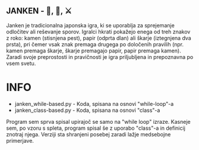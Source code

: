 ## JANKEN - 🗿, 🧻, ⚔️

Janken je tradicionalna japonska igra, ki se uporablja za sprejemanje odločitev ali reševanje sporov. Igralci hkrati pokažejo enega od treh znakov z roko: kamen (stisnjena pest), papir (odprta dlan) ali škarje (iztegnjena dva prsta), pri čemer vsak znak premaga drugega po določenih pravilih (npr. kamen premaga škarje, škarje premagajo papir, papir premaga kamen). Zaradi svoje preprostosti in pravičnosti je igra priljubljena in prepoznavna po vsem svetu.

# INFO

+ janken_while-based.py      -       Koda, spisana na osnovi "while-loop"-a
+ janken_class-based.py      -       Koda, spisana na osnovi "class"-a

Program sem sprva spisal upirajoč se samo na "while loop" izraze. Kasneje sem, po vzoru s spleta, program spisal še z uporabo "class"-a in definicij znotraj njega. Verziji sta shranjeni posebej zaradi lažje medsebojne primerjave.

